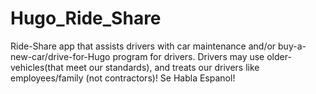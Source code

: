 # Hugo_Ride_Share
Ride-Share app that assists drivers with car maintenance and/or buy-a-new-car/drive-for-Hugo program for drivers. Drivers may use older-vehicles(that meet our standards), and treats our drivers like employees/family (not contractors)! Se Habla Espanol!
